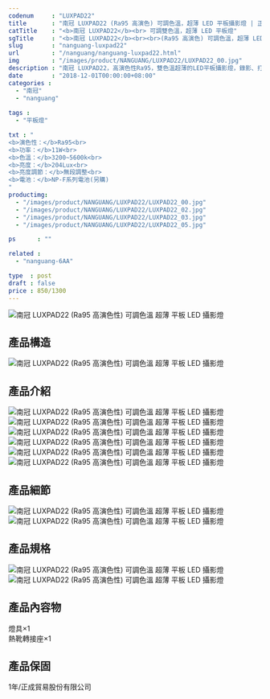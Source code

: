 ```yaml
---
codenum     : "LUXPAD22"
title       : "南冠 LUXPAD22 (Ra95 高演色) 可調色溫，超薄 LED 平板攝影燈 | 正成公司貨"
catTitle    : "<b>南冠 LUXPAD22</b><br> 可調雙色溫，超薄 LED 平板燈"
sgTitle     : "<b>南冠 LUXPAD22</b><br><br>(Ra95 高演色) 可調色溫，超薄 LED 平板攝影燈"
slug        : "nanguang-luxpad22"
url         : "/nanguang/nanguang-luxpad22.html"
img         : "/images/product/NANGUANG/LUXPAD22/LUXPAD22_00.jpg"
description : "南冠 LUXPAD22，高演色性Ra95，雙色溫超薄的LED平板攝影燈，錄影、打光的好幫手，正成公司貨"
date        : "2018-12-01T00:00:00+08:00"
categories :
  - "南冠"
  - "nanguang"
 
tags :
  - "平板燈"

txt : "
<b>演色性：</b>Ra95<br>
<b>功率：</b>11W<br>
<b>色溫：</b>3200~5600k<br>
<b>亮度：</b>204Lux<br>
<b>亮度調節：</b>無段調整<br>
<b>電池：</b>NP-F系列電池(另購)
"
productimg:
  - "/images/product/NANGUANG/LUXPAD22/LUXPAD22_00.jpg"
  - "/images/product/NANGUANG/LUXPAD22/LUXPAD22_02.jpg"
  - "/images/product/NANGUANG/LUXPAD22/LUXPAD22_03.jpg"
  - "/images/product/NANGUANG/LUXPAD22/LUXPAD22_05.jpg"

ps      : ""

related :
  - "nanguang-6AA"

type  : post
draft : false
price : 850/1300
---
```

<p>
<img src="/images/product/NANGUANG/LUXPAD22/LUXPAD22_05.jpg" alt="南冠 LUXPAD22 (Ra95 高演色性) 可調色溫 超薄 平板 LED 攝影燈">
</p>
<h2>產品構造</h2>
<p>
<img src="/images/product/NANGUANG/LUXPAD22/LUXPAD22_06.jpg" alt="南冠 LUXPAD22 (Ra95 高演色性) 可調色溫 超薄 平板 LED 攝影燈">
</p>
<h2>產品介紹</h2>
<p>
<img src="/images/product/NANGUANG/LUXPAD22/LUXPAD22_07.jpg" alt="南冠 LUXPAD22 (Ra95 高演色性) 可調色溫 超薄 平板 LED 攝影燈">
<img src="/images/product/NANGUANG/LUXPAD22/LUXPAD22_08.jpg" alt="南冠 LUXPAD22 (Ra95 高演色性) 可調色溫 超薄 平板 LED 攝影燈">
<img src="/images/product/NANGUANG/LUXPAD22/LUXPAD22_09.jpg" alt="南冠 LUXPAD22 (Ra95 高演色性) 可調色溫 超薄 平板 LED 攝影燈">
<img src="/images/product/NANGUANG/LUXPAD22/LUXPAD22_10.jpg" alt="南冠 LUXPAD22 (Ra95 高演色性) 可調色溫 超薄 平板 LED 攝影燈">
<img src="/images/product/NANGUANG/LUXPAD22/LUXPAD22_11.jpg" alt="南冠 LUXPAD22 (Ra95 高演色性) 可調色溫 超薄 平板 LED 攝影燈">
<img src="/images/product/NANGUANG/LUXPAD22/LUXPAD22_12.jpg" alt="南冠 LUXPAD22 (Ra95 高演色性) 可調色溫 超薄 平板 LED 攝影燈">
</p>
<h2>產品細節</h2>
<p>
<img src="/images/product/NANGUANG/LUXPAD22/LUXPAD22_13.jpg" alt="南冠 LUXPAD22 (Ra95 高演色性) 可調色溫 超薄 平板 LED 攝影燈">
<img src="/images/product/NANGUANG/LUXPAD22/LUXPAD22_14.jpg" alt="南冠 LUXPAD22 (Ra95 高演色性) 可調色溫 超薄 平板 LED 攝影燈">
</p>
<h2>產品規格</h2>
<p>
<img src="/images/product/NANGUANG/LUXPAD22/LUXPAD22_15.jpg" alt="南冠 LUXPAD22 (Ra95 高演色性) 可調色溫 超薄 平板 LED 攝影燈">
<img src="/images/product/NANGUANG/LUXPAD22/LUXPAD22_16.jpg" alt="南冠 LUXPAD22 (Ra95 高演色性) 可調色溫 超薄 平板 LED 攝影燈">
</p>
<h2>產品內容物</h2>
<p>
燈具×1 <br>
熱靴轉接座×1<br>
</p>
<h2>產品保固</h2>
<p>
1年/正成貿易股份有限公司
</p>